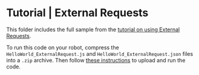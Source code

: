 # Tutorial | External Requests

This folder includes the full sample from the [tutorial on using External Requests](https://docs.mistyrobotics.com/misty-ii/coding-misty/local-skill-tutorials/#external-requests).

To run this code on your robot, compress the `HelloWorld_ExternalRequest.js` and `HelloWorld_ExternalRequest.json` files into a `.zip` archive. Then follow [these instructions](https://docs.mistyrobotics.com/tools-&-apps/web-based-tools/skill-runner) to upload and run the code.
